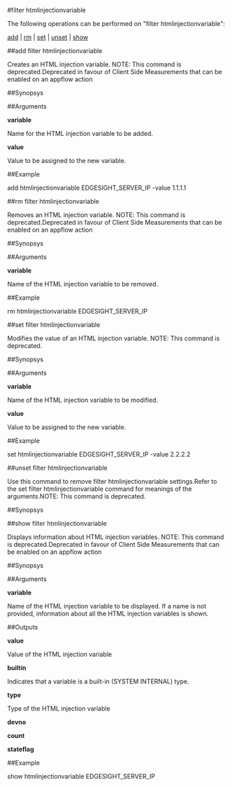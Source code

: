 #filter htmlinjectionvariable

The following operations can be performed on "filter htmlinjectionvariable":


[add](#add-filter-htmlinjectionvariable) | [rm](#rm-filter-htmlinjectionvariable) | [set](#set-filter-htmlinjectionvariable) | [unset](#unset-filter-htmlinjectionvariable) | [show](#show-filter-htmlinjectionvariable)

##add filter htmlinjectionvariable

Creates an HTML injection variable. NOTE: This command is deprecated.Deprecated in favour of Client Side Measurements that can be enabled on an appflow action


##Synopsys




##Arguments

<b>variable</b>
Name for the HTML injection variable to be added.

<b>value</b>
Value to be assigned to the new variable.



##Example

add htmlinjectionvariable EDGESIGHT_SERVER_IP -value 1.1.1.1

##rm filter htmlinjectionvariable

Removes an HTML injection variable. NOTE: This command is deprecated.Deprecated in favour of Client Side Measurements that can be enabled on an appflow action


##Synopsys




##Arguments

<b>variable</b>
Name of the HTML injection variable to be removed.



##Example

rm htmlinjectionvariable EDGESIGHT_SERVER_IP

##set filter htmlinjectionvariable

Modifies the value of an HTML injection variable. NOTE: This command is deprecated.


##Synopsys




##Arguments

<b>variable</b>
Name of the HTML injection variable to be modified.

<b>value</b>
Value to be assigned to the new variable.



##Example

set htmlinjectionvariable EDGESIGHT_SERVER_IP -value 2.2.2.2

##unset filter htmlinjectionvariable

Use this command to remove filter htmlinjectionvariable settings.Refer to the set filter htmlinjectionvariable command for meanings of the arguments.NOTE: This command is deprecated.


##Synopsys




##show filter htmlinjectionvariable

Displays information about HTML injection variables. NOTE: This command is deprecated.Deprecated in favour of Client Side Measurements that can be enabled on an appflow action


##Synopsys




##Arguments

<b>variable</b>
Name of the HTML injection variable to be displayed. If a name is not provided, information about all the HTML injection variables is shown.



##Outputs

<b>value</b>
Value of the HTML injection variable

<b>builtin</b>
Indicates that a variable is a built-in (SYSTEM INTERNAL) type.

<b>type</b>
Type of the HTML injection variable

<b>devno</b>

<b>count</b>

<b>stateflag</b>



##Example

show htmlinjectionvariable EDGESIGHT_SERVER_IP

